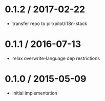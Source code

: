 
0.1.2 / 2017-02-22
==================

 * transfer repo to pirxpilot/i18n-stack

0.1.1 / 2016-07-13
==================

 * relax overwrite-language dep restrictions

0.1.0 / 2015-05-09
==================

 * initial implementation
